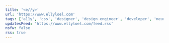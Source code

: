 ```yaml
---
title: '<e//y>'
url: 'https://www.ellyloel.com'
tags: ['a11y', 'css', 'designer', 'design engineer', 'developer', 'neurodivergent', 'queer', 'svg', 'web components', 'writer']
updatesFeed: 'https://www.ellyloel.com/feed.rss'
nsfw: false
rss: true
---
```

